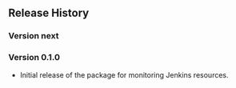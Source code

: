 ## Release History

### Version next

### Version 0.1.0

* Initial release of the package for monitoring Jenkins resources.